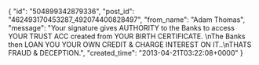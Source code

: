  {
   "id": "504899342879336",
   "post_id": "462493170453287_492074400828497",
   "from_name": "Adam Thomas",
   "message": "Your signature gives AUTHORITY to the Banks to access YOUR TRUST ACC created from YOUR BIRTH CERTIFICATE. \nThe Banks then LOAN YOU YOUR OWN CREDIT & CHARGE INTEREST ON IT..\nTHATS FRAUD & DECEPTION.",
   "created_time": "2013-04-21T03:22:08+0000"
 }
